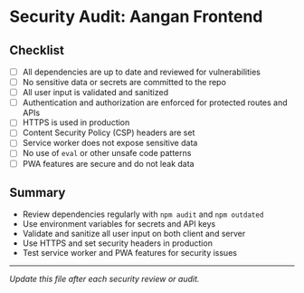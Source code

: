 # Security Audit: Aangan Frontend

## Checklist

- [ ] All dependencies are up to date and reviewed for vulnerabilities
- [ ] No sensitive data or secrets are committed to the repo
- [ ] All user input is validated and sanitized
- [ ] Authentication and authorization are enforced for protected routes and APIs
- [ ] HTTPS is used in production
- [ ] Content Security Policy (CSP) headers are set
- [ ] Service worker does not expose sensitive data
- [ ] No use of `eval` or other unsafe code patterns
- [ ] PWA features are secure and do not leak data

## Summary

- Review dependencies regularly with `npm audit` and `npm outdated`
- Use environment variables for secrets and API keys
- Validate and sanitize all user input on both client and server
- Use HTTPS and set security headers in production
- Test service worker and PWA features for security issues

---
*Update this file after each security review or audit.* 